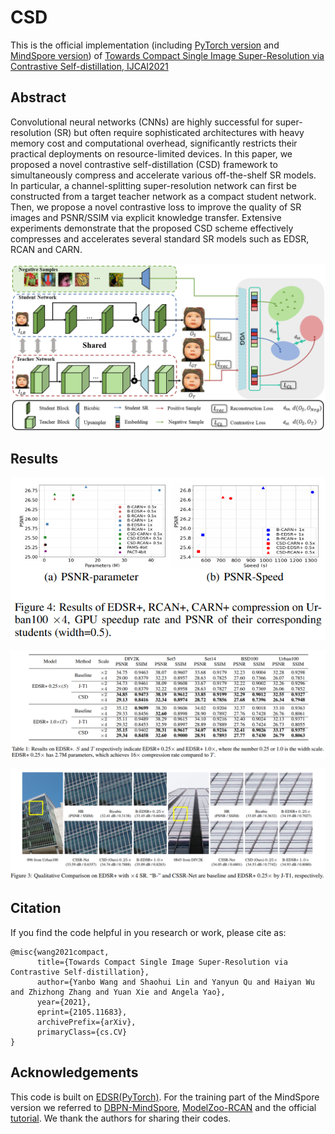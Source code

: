 # CSD
This is the official implementation (including [PyTorch version](https://github.com/Booooooooooo/CSD/tree/main/PyTorch%20version) and [MindSpore version](https://github.com/Booooooooooo/CSD/tree/main/MindSpore%20version)) of [Towards Compact Single Image Super-Resolution via Contrastive Self-distillation, IJCAI2021](https://arxiv.org/abs/2105.11683)

## Abstract 

Convolutional neural networks (CNNs) are highly successful for super-resolution (SR) but often require sophisticated architectures with heavy memory cost and computational overhead, significantly restricts their practical deployments on resource-limited devices. In this paper, we proposed a novel contrastive self-distillation (CSD) framework to simultaneously compress and accelerate various off-the-shelf SR models. In particular, a channel-splitting super-resolution network can first be constructed from a target teacher network as a compact student network. Then, we propose a novel contrastive loss to improve the quality of SR images and PSNR/SSIM via explicit knowledge transfer. Extensive experiments demonstrate that the proposed CSD scheme effectively compresses and accelerates several standard SR models such as EDSR, RCAN and CARN.

![model](https://github.com/Booooooooooo/CSD/blob/main/images/model.png)

## Results

![tradeoff](https://github.com/Booooooooooo/CSD/blob/main/images/tradeoff.png)

![table](https://github.com/Booooooooooo/CSD/blob/main/images/table.png)

![visual](https://github.com/Booooooooooo/CSD/blob/main/images/visual.png)

## Citation 

If you find the code helpful in you research or work, please cite as:

```@inproceedings{wu2021contrastive,
@misc{wang2021compact,
      title={Towards Compact Single Image Super-Resolution via Contrastive Self-distillation}, 
      author={Yanbo Wang and Shaohui Lin and Yanyun Qu and Haiyan Wu and Zhizhong Zhang and Yuan Xie and Angela Yao},
      year={2021},
      eprint={2105.11683},
      archivePrefix={arXiv},
      primaryClass={cs.CV}
}
```

## Acknowledgements

This code is built on [EDSR(PyTorch)](https://github.com/thstkdgus35/EDSR-PyTorch). For the training part of the MindSpore version we referred to [DBPN-MindSpore](https://gitee.com/amythist/DBPN-MindSpore/tree/master), [ModelZoo-RCAN](https://gitee.com/mindspore/models/tree/master/research/cv/RCAN) and the official [tutorial](https://www.mindspore.cn/tutorials/zh-CN/master/index.html). We thank the authors for sharing their codes. 

